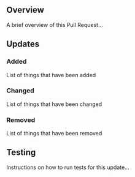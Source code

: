## Overview

A brief overview of this Pull Request...

## Updates

### Added
List of things that have been added

### Changed
List of things that have been changed

### Removed
List of things that have been removed

## Testing

Instructions on how to run tests for this update...
